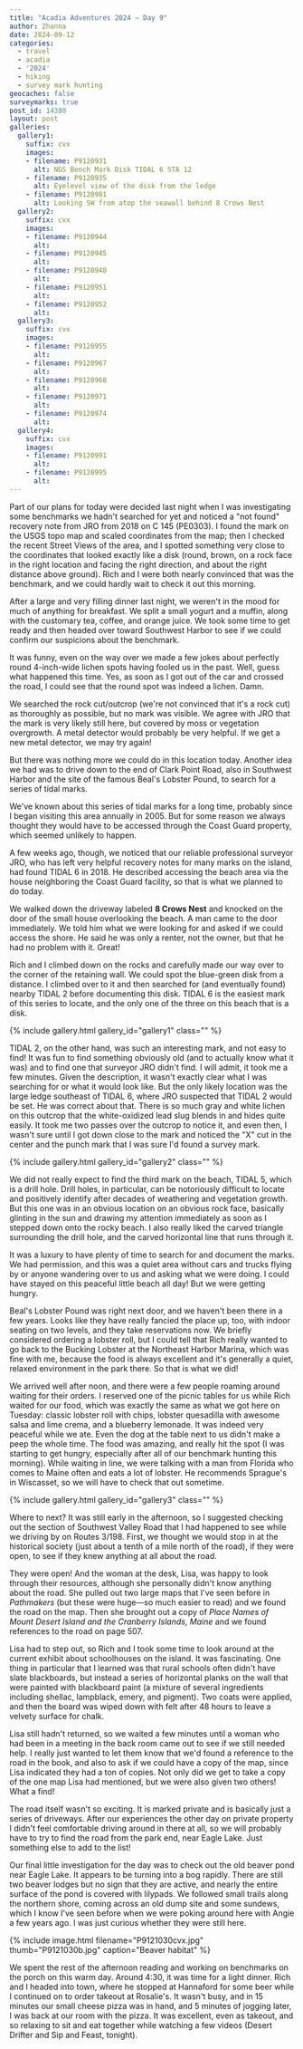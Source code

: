```yaml
---
title: "Acadia Adventures 2024 – Day 9"
author: Zhanna
date: 2024-09-12
categories: 
  - travel
  - acadia
  - '2024'
  - hiking
  - survey mark hunting
geocaches: false
surveymarks: true
post_id: 14380
layout: post
galleries:
  gallery1:
    suffix: cvx
    images:
    - filename: P9120931
      alt: NGS Bench Mark Disk TIDAL 6 STA 12
    - filename: P9120935
      alt: Eyelevel view of the disk from the ledge    
    - filename: P9120981
      alt: Looking SW from atop the seawall behind 8 Crows Nest       
  gallery2:
    suffix: cvx
    images:
    - filename: P9120944
      alt: 
    - filename: P9120945
      alt:    
    - filename: P9120948
      alt: 
    - filename: P9120951
      alt:    
    - filename: P9120952
      alt: 
  gallery3:
    suffix: cvx
    images:
    - filename: P9120955
      alt: 
    - filename: P9120967
      alt:                               
    - filename: P9120968
      alt: 
    - filename: P9120971
      alt:    
    - filename: P9120974
      alt:  
  gallery4:
    suffix: cvx
    images:
    - filename: P9120991
      alt: 
    - filename: P9120995
      alt:          
---
```



Part of our plans for today were decided last night when I was investigating some benchmarks we hadn't searched for yet and noticed a "not found" recovery note from JRO from 2018 on C 145 (PE0303). I found the mark on the USGS topo map and scaled coordinates from the map; then I checked the recent Street Views of the area, and I spotted something very close to the coordinates that looked exactly like a disk (round, brown, on a rock face in the right location and facing the right direction, and about the right distance above ground). Rich and I were both nearly convinced that was the benchmark, and we could hardly wait to check it out this morning.

After a large and very filling dinner last night, we weren't in the mood for much of anything for breakfast. We split a small yogurt and a muffin, along with the customary tea, coffee, and orange juice. We took some time to get ready and then headed over toward Southwest Harbor to see if we could confirm our suspicions about the benchmark.
  
It was funny, even on the way over we made a few jokes about perfectly round 4-inch-wide lichen spots having fooled us in the past. Well, guess what happened this time. Yes, as soon as I got out of the car and crossed the road, I could see that the round spot was indeed a lichen. Damn.

We searched the rock cut/outcrop (we're not convinced that it's a rock cut) as thoroughly as possible, but no mark was visible. We agree with JRO that the mark is very likely still here, but covered by moss or vegetation overgrowth. A metal detector would probably be very helpful. If we get a new metal detector, we may try again!

But there was nothing more we could do in this location today. Another idea we had was to drive down to the end of Clark Point Road, also in Southwest Harbor and the site of the famous Beal's Lobster Pound, to search for a series of tidal marks. 

We've known about this series of tidal marks for a long time, probably since I began visiting this area annually in 2005. But for some reason we always thought they would have to be accessed through the Coast Guard property, which seemed unlikely to happen.
  
A few weeks ago, though, we noticed that our reliable professional surveyor JRO, who has left very helpful recovery notes for many marks on the island, had found TIDAL 6 in 2018. He described accessing the beach area via the house neighboring the Coast Guard facility, so that is what we planned to do today.

We walked down the driveway labeled **8 Crows Nest** and knocked on the door of the small house overlooking the beach. A man came to the door immediately. We told him what we were looking for and asked if we could access the shore. He said he was only a renter, not the owner, but that he had no problem with it. Great!

Rich and I climbed down on the rocks and carefully made our way over to the corner of the retaining wall. We could spot the blue-green disk from a distance. I climbed over to it and then searched for (and eventually found) nearby TIDAL 2 before documenting this disk. TIDAL 6 is the easiest mark of this series to locate, and the only one of the three on this beach that is a disk.

{% include gallery.html gallery_id="gallery1" class="" %}

TIDAL 2, on the other hand, was such an interesting mark, and not easy to find! It was fun to find something obviously old (and to actually know what it was) and to find one that surveyor JRO didn't find. I will admit, it took me a few minutes. Given the description, it wasn't exactly clear what I was searching for or what it would look like. But the only likely location was the large ledge southeast of TIDAL 6, where JRO suspected that TIDAL 2 would be set. He was correct about that. There is so much gray and white lichen on this outcrop that the white-oxidized lead slug blends in and hides quite easily. It took me two passes over the outcrop to notice it, and even then, I wasn't sure until I got down close to the mark and noticed the "X" cut in the center and the punch mark that I was sure I'd found a survey mark.
  
{% include gallery.html gallery_id="gallery2" class="" %}

We did not really expect to find the third mark on the beach, TIDAL 5, which is a drill hole. Drill holes, in particular, can be notoriously difficult to locate and positively identify after decades of weathering and vegetation growth. But this one was in an obvious location on an obvious rock face, basically glinting in the sun and drawing my attention immediately as soon as I stepped down onto the rocky beach. I also really liked the carved triangle surrounding the drill hole, and the carved horizontal line that runs through it.

It was a luxury to have plenty of time to search for and document the marks. We had permission, and this was a quiet area without cars and trucks flying by or anyone wandering over to us and asking what we were doing. I could have stayed on this peaceful little beach all day! But we were getting hungry.

Beal's Lobster Pound was right next door, and we haven't been there in a few years. Looks like they have really fancied the place up, too, with indoor seating on two levels, and they take reservations now. We briefly considered ordering a lobster roll, but I could tell that Rich really wanted to go back to the Bucking Lobster at the Northeast Harbor Marina, which was fine with me, because the food is always excellent and it's generally a quiet, relaxed environment in the park there. So that is what we did!

We arrived well after noon, and there were a few people roaming around waiting for their orders. I reserved one of the picnic tables for us while Rich waited for our food, which was exactly the same as what we got here on Tuesday: classic lobster roll with chips, lobster quesadilla with awesome salsa and lime crema, and a blueberry lemonade. It was indeed very peaceful while we ate. Even the dog at the table next to us didn't make a peep the whole time. The food was amazing, and really hit the spot (I was starting to get hungry, especially after all of our benchmark hunting this morning). While waiting in line, we were talking with a man from Florida who comes to Maine often and eats a lot of lobster. He recommends Sprague's in Wiscasset, so we will have to check that out sometime.

{% include gallery.html gallery_id="gallery3" class="" %}

Where to next? It was still early in the afternoon, so I suggested checking out the section of Southwest Valley Road that I had happened to see while we driving by on Routes 3/198. First, we thought we would stop in at the historical society (just about a tenth of a mile north of the road), if they were open, to see if they knew anything at all about the road.

They were open! And the woman at the desk, Lisa, was happy to look through their resources, although she personally didn't know anything about the road. She pulled out two large maps that I've seen before in _Pathmakers_ (but these were huge—so much easier to read) and we found the road on the map. Then she brought out a copy of _Place Names of Mount Desert Island and the Cranberry Islands, Maine_ and we found references to the road on page 507.

Lisa had to step out, so Rich and I took some time to look around at the current exhibit about schoolhouses on the island. It was fascinating. One thing in particular that I learned was that rural schools often didn't have slate blackboards, but instead a series of horizontal planks on the wall that were painted with blackboard paint (a mixture of several ingredients including shellac, lampblack, emery, and pigment). Two coats were applied, and then the board was wiped down with felt after 48 hours to leave a velvety surface for chalk.

Lisa still hadn't returned, so we waited a few minutes until a woman who had been in a meeting in the back room came out to see if we still needed help. I really just wanted to let them know that we'd found a reference to the road in the book, and also to ask if we could have a copy of the map, since Lisa indicated they had a ton of copies. Not only did we get to take a copy of the one map Lisa had mentioned, but we were also given two others! What a find!

The road itself wasn't so exciting. It is marked private and is basically just a series of driveways. After our experiences the other day on private property I didn't feel comfortable driving around in there at all, so we will probably have to try to find the road from the park end, near Eagle Lake. Just something else to add to the list!

Our final little investigation for the day was to check out the old beaver pond near Eagle Lake. It appears to be turning into a bog rapidly. There are still two beaver lodges but no sign that they are active, and nearly the entire surface of the pond is covered with lilypads. We followed small trails along the northern shore, coming across an old dump site and some sundews, which I know I've seen before when we were poking around here with Angie a few years ago. I was just curious whether they were still here.

{% include image.html filename="P9121030cvx.jpg" thumb="P9121030b.jpg" caption="Beaver habitat" %}

We spent the rest of the afternoon reading and working on benchmarks on the porch on this warm day. Around 4:30, it was time for a light dinner. Rich and I headed into town, where he stopped at Hannaford for some beer while I continued on to order takeout at Rosalie's. It wasn't busy, and in 15 minutes our small cheese pizza was in hand, and 5 minutes of jogging later, I was back at our room with the pizza. It was excellent, even as takeout, and so relaxing to sit and eat together while watching a few videos (Desert Drifter and Sip and Feast, tonight).